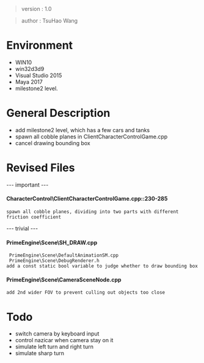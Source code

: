 > version : 1.0

> author : TsuHao Wang


# Environment
- WIN10
- win32d3d9
- Visual Studio 2015
- Maya 2017
- milestone2 level.


# General Description
- add milestone2 level, which has a few cars and tanks
- spawn all cobble planes in ClientCharacterControlGame.cpp
- cancel drawing bounding box


# Revised Files

--- important ---
#### CharacterControl\ClientCharacterControlGame.cpp::230-285
	spawn all cobble planes, dividing into two parts with different friction coefficient


--- trivial ---

#### PrimeEngine\Scene\SH_DRAW.cpp
	 PrimeEngine\Scene\DefaultAnimationSM.cpp
	 PrimeEngine\Scene\DebugRenderer.h
	add a const static bool variable to judge whether to draw bounding box

#### PrimeEngine\Scene\CameraSceneNode.cpp
	add 2nd wider FOV to prevent culling out objects too close


# Todo
- switch camera by keyboard input
- control nazicar when camera stay on it
- simulate left turn and right turn
- simulate sharp turn



